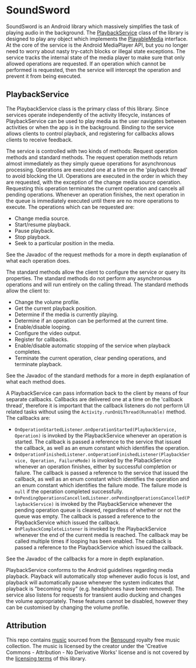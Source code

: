 
# SoundSword
SoundSword is an Android library which massively simplifies the task of playing audio in the background. The [PlaybackService](library/src/main/java/com/matthewtamlin/soundsword/PlaybackService.java) class of the library is designed to play any object which implements the [PlayableMedia](library/src/main/java/com/matthewtamlin/soundsword/PlayableMedia.java) interface. At the core of the service is the Android MediaPlayer API, but you no longer need to worry about nasty try-catch blocks or illegal state exceptions. The service tracks the internal state of the media player to make sure that only allowed operations are requested. If an operation which cannot be performed is requested, then the service will intercept the operation and prevent it from being executed.

## PlaybackService
The PlaybackService class is the primary class of this library. Since services operate independently of the activity lifecycle, instances of PlaybackService can be used to play media as the user navigates between activities or when the app is in the background. Binding to the service allows clients to control playback, and registering for callbacks allows clients to receive feedback. 

The service is controlled with two kinds of methods: Request operation methods and standard methods. The request operation methods return almost immediately as they simply queue operations for asynchronous processing. Operations are executed one at a time on the 'playback thread' to avoid blocking the UI. Operations are executed in the order in which they are requested, with the exception of the change media source operation. Requesting this operation terminates the current operation and cancels all pending operations. Whenever an operation finishes, the next operation in the queue is immediately executed until there are no more operations to execute. The operations which can be requested are:
- Change media source.
- Start/resume playback.
- Pause playback.
- Stop playback.
- Seek to a particular position in the media.

See the Javadoc of the request methods for a more in depth explanation of what each operation does. 

The standard methods allow the client to configure the service or query its properties. The standard methods do not perform any asynchronous operations and will run entirely on the calling thread. The standard methods allow the client to:
- Change the volume profile.
- Get the current playback position.
- Determine if the media is currently playing.
- Determine if an operation can be performed at the current time.
- Enable/disable looping.
- Configure the video output.
- Register for callbacks.
- Enable/disable automatic stopping of the service when playback completes.
- Terminate the current operation, clear pending operations, and terminate playback.

See the Javadoc of the standard methods for a more in depth explanation of what each method does. 

A PlaybackService can pass information back to the client by means of four separate callbacks. Callbacks are delivered one at a time on the 'callback thread', therefore it is important that the callback listeners do not perform UI related tasks without using the `Activity.runOnUiThread(Runnable)` method. The callbacks are:
- `OnOperationStartedListener.onOperationStarted(PlaybackService, Operation)` is invoked by the PlaybackService whenever an operation is started. The callback is passed a reference to the service that issued the callback, as well as an enum constant which identifies the operation.
- `OnOperationFinishedListener.onOperationFinishedListener(PlaybackService, Operation, FailureMode)` is invoked by the PlabackService whenever an operation finishes, either by successful completion or failure. The callback is passed a reference to the service that issued the callback, as well as an enum constant which identifies the operation and an enum constant which identifies the failure mode. The failure mode is `null` if the operation completed successfully.
- `OnPendingOperationsCancelledListener.onPendingOperationsCancelled(PlaybackService)` is invoked by the PlaybackService whenever the pending operation queue is cleared, regardless of whether or not the queue was empty. The callback is passed a reference to the PlaybackService which issued the callback.
- `OnPlaybackCompleteListener` is invoked by the PlaybackService whenever the end of the current media is reached. The callback may be called multiple times if looping has been enabled. The callback is passed a reference to the PlaybackService which issued the callback.
 
See the Javadoc of the callbacks for a more in depth explanation.

PlaybackService conforms to the Android guidelines regarding media playback. Playback will automatically stop whenever audio focus is lost, and playback will automatically pause whenever the system indicates that playback is "becoming noisy" (e.g. headphones have been removed). The service also listens for requests for transient audio ducking and changes the volume appropriately. These features cannot be disabled, however they can be customised by changing the volume profile.

## Attribution
This repo contains [music](testapp/src/main/assets) sourced from the [Bensound](http://www.bensound.com/royalty-free-music/electronica) royalty free music collection. The music is licensed by the creator under the 'Creative Commons - Attribution - No Derivative Works' license and is not covered by the [licensing terms](LICENSE) of this library.

